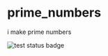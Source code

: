 # prime_numbers
i make prime numbers

![test status badge](https://github.com/ohiosuperstar/prime_numbers/actions/workflows/ci.yaml/badge.svg)
